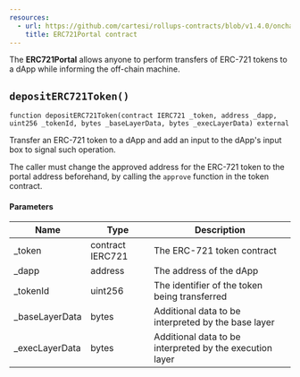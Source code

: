 ```yaml
---
resources:
  - url: https://github.com/cartesi/rollups-contracts/blob/v1.4.0/onchain/rollups/contracts/portals/ERC721Portal.sol
    title: ERC721Portal contract
---
```


The **ERC721Portal** allows anyone to perform transfers of
ERC-721 tokens to a dApp while informing the off-chain machine.

## `depositERC721Token()`

```solidity
function depositERC721Token(contract IERC721 _token, address _dapp, uint256 _tokenId, bytes _baseLayerData, bytes _execLayerData) external
```

Transfer an ERC-721 token to a dApp and add an input to
the dApp's input box to signal such operation.

The caller must change the approved address for the ERC-721 token
to the portal address beforehand, by calling the `approve` function in the
token contract.

#### Parameters

| Name            | Type             | Description                                              |
| --------------- | ---------------- | -------------------------------------------------------- |
| \_token         | contract IERC721 | The ERC-721 token contract                               |
| \_dapp          | address          | The address of the dApp                                  |
| \_tokenId       | uint256          | The identifier of the token being transferred            |
| \_baseLayerData | bytes            | Additional data to be interpreted by the base layer      |
| \_execLayerData | bytes            | Additional data to be interpreted by the execution layer |
